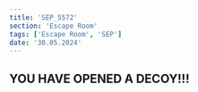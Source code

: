 ```yaml
---
title: 'SEP_5572'
section: 'Escape Room'
tags: ['Escape Room', 'SEP']
date: '30.05.2024'
---
```


## YOU HAVE OPENED A DECOY!!!
